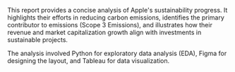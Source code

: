 This report provides a concise analysis of Apple's sustainability progress. It highlights their efforts in reducing carbon emissions, identifies the primary contributor to emissions (Scope 3 Emissions), and illustrates how their revenue and market capitalization growth align with investments in sustainable projects.

The analysis involved Python for exploratory data analysis (EDA), Figma for designing the layout, and Tableau for data visualization.
